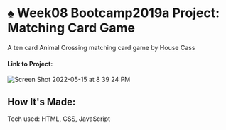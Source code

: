 # ♠️ Week08 Bootcamp2019a Project: Matching Card Game

A ten card Animal Crossing matching card game by House Cass

#### Link to Project: 

![Screen Shot 2022-05-15 at 8 39 24 PM](https://user-images.githubusercontent.com/101993328/168501941-8b8fd2fc-1cb6-4e49-b971-d881800ab582.png)

## How It's Made:
Tech used: HTML, CSS, JavaScript
